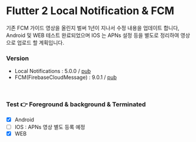 # Flutter 2 Local Notification & FCM

기존 FCM 가이드 영상을 올린지 벌써 1년이 지나서 수정 내용을 업데이트 합니다,
<br/>
Android 및 WEB 테스트 완료되었으며 IOS 는 APNs 설정 등을 별도로 정리하여 영상으로 업로드 할 계획입니다.

### Version
- Local Notifications : 5.0.0 / [pub](https://pub.dev/packages/flutter_local_notifications/example)
- FCM(FirebaseCloudMessage) : 9.0.1 / [pub](https://pub.dev/packages/firebase_messaging/example)
<br/>

### Test 👉 Foreground & background & Terminated
- [x] Android
- [ ] IOS : APNs 영상 별도 등록 예정
- [x] WEB